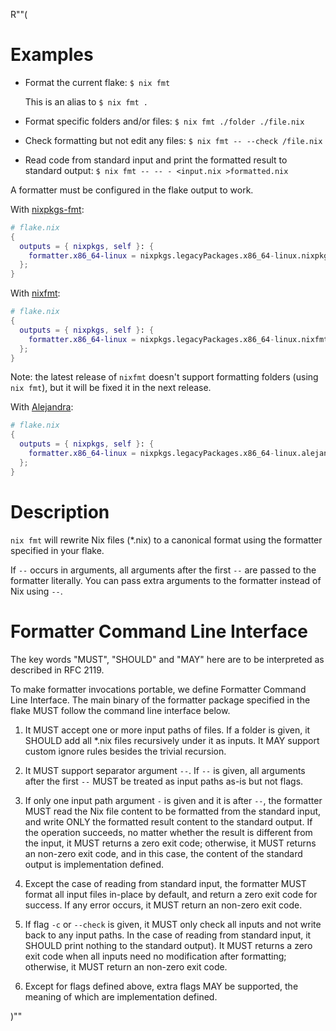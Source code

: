 R""(

# Examples

- Format the current flake: `$ nix fmt`

  This is an alias to `$ nix fmt .`

- Format specific folders and/or files: `$ nix fmt ./folder ./file.nix`

- Check formatting but not edit any files: `$ nix fmt -- --check /file.nix`

- Read code from standard input and print the formatted result to standard
  output: `$ nix fmt -- -- - <input.nix >formatted.nix`

A formatter must be configured in the flake output to work.

With [nixpkgs-fmt](https://github.com/nix-community/nixpkgs-fmt):

```nix
# flake.nix
{
  outputs = { nixpkgs, self }: {
    formatter.x86_64-linux = nixpkgs.legacyPackages.x86_64-linux.nixpkgs-fmt;
  };
}
```

With [nixfmt](https://github.com/serokell/nixfmt):

```nix
# flake.nix
{
  outputs = { nixpkgs, self }: {
    formatter.x86_64-linux = nixpkgs.legacyPackages.x86_64-linux.nixfmt;
  };
}
```

Note: the latest release of `nixfmt` doesn't support formatting folders (using
`nix fmt`), but it will be fixed it in the next release.

With [Alejandra](https://github.com/kamadorueda/alejandra):

```nix
# flake.nix
{
  outputs = { nixpkgs, self }: {
    formatter.x86_64-linux = nixpkgs.legacyPackages.x86_64-linux.alejandra;
  };
}
```

# Description

`nix fmt` will rewrite Nix files (\*.nix) to a canonical format
using the formatter specified in your flake.

If `--` occurs in arguments, all arguments after the first `--` are passed to
the formatter literally. You can pass extra arguments to the formatter instead
of Nix using `--`.

# Formatter Command Line Interface

The key words "MUST", "SHOULD" and "MAY" here are to be interpreted as
described in RFC 2119.

To make formatter invocations portable, we define Formatter Command Line
Interface. The main binary of the formatter package specified in the flake MUST
follow the command line interface below.

1.  It MUST accept one or more input paths of files. If a folder is given, it
    SHOULD add all \*.nix files recursively under it as inputs. It MAY support
    custom ignore rules besides the trivial recursion.

2.  It MUST support separator argument `--`. If `--` is given, all arguments
    after the first `--` MUST be treated as input paths as-is but not flags.

3.  If only one input path argument `-` is given and it is after `--`, the
    formatter MUST read the Nix file content to be formatted from the standard
    input, and write ONLY the formatted result content to the standard output.
    If the operation succeeds, no matter whether the result is different from
    the input, it MUST returns a zero exit code; otherwise, it MUST returns an
    non-zero exit code, and in this case, the content of the standard output is
    implementation defined.

4.  Except the case of reading from standard input, the formatter MUST format
    all input files in-place by default, and return a zero exit code for
    success. If any error occurs, it MUST return an non-zero exit code.

5.  If flag `-c` or `--check` is given, it MUST only check all inputs and not
    write back to any input paths. In the case of reading from standard input,
    it SHOULD print nothing to the standard output). It MUST returns a zero
    exit code when all inputs need no modification after formatting; otherwise,
    it MUST return an non-zero exit code.

6.  Except for flags defined above, extra flags MAY be supported, the meaning
    of which are implementation defined.

)""
